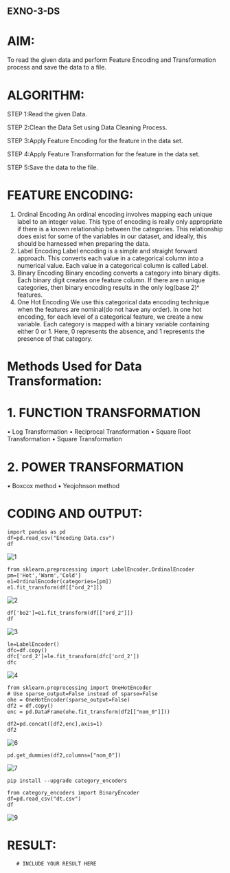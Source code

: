 ## EXNO-3-DS

# AIM:
To read the given data and perform Feature Encoding and Transformation process and save the data to a file.

# ALGORITHM:
STEP 1:Read the given Data.

STEP 2:Clean the Data Set using Data Cleaning Process.

STEP 3:Apply Feature Encoding for the feature in the data set.

STEP 4:Apply Feature Transformation for the feature in the data set.

STEP 5:Save the data to the file.

# FEATURE ENCODING:
1. Ordinal Encoding
An ordinal encoding involves mapping each unique label to an integer value. This type of encoding is really only appropriate if there is a known relationship between the categories. This relationship does exist for some of the variables in our dataset, and ideally, this should be harnessed when preparing the data.
2. Label Encoding
Label encoding is a simple and straight forward approach. This converts each value in a categorical column into a numerical value. Each value in a categorical column is called Label.
3. Binary Encoding
Binary encoding converts a category into binary digits. Each binary digit creates one feature column. If there are n unique categories, then binary encoding results in the only log(base 2)ⁿ features.
4. One Hot Encoding
We use this categorical data encoding technique when the features are nominal(do not have any order). In one hot encoding, for each level of a categorical feature, we create a new variable. Each category is mapped with a binary variable containing either 0 or 1. Here, 0 represents the absence, and 1 represents the presence of that category.

# Methods Used for Data Transformation:
  # 1. FUNCTION TRANSFORMATION
• Log Transformation
• Reciprocal Transformation
• Square Root Transformation
• Square Transformation
  # 2. POWER TRANSFORMATION
• Boxcox method
• Yeojohnson method

# CODING AND OUTPUT:
```
import pandas as pd
df=pd.read_csv("Encoding Data.csv")
df
```
![1](https://github.com/user-attachments/assets/cc4ecbc8-b3a6-48bc-8eb0-9837edf97ed6)

```
from sklearn.preprocessing import LabelEncoder,OrdinalEncoder
pm=['Hot','Warm','Cold']
e1=OrdinalEncoder(categories=[pm])
e1.fit_transform(df[["ord_2"]])
```
![2](https://github.com/user-attachments/assets/fc5870c2-2886-459a-8395-57680c613347)

```
df['bo2']=e1.fit_transform(df[["ord_2"]])
df
```
![3](https://github.com/user-attachments/assets/a7ca1a5e-6a00-41f0-b654-97e6f421d121)

```
le=LabelEncoder()
dfc=df.copy()
dfc['ord_2']=le.fit_transform(dfc['ord_2'])
dfc
```
![4](https://github.com/user-attachments/assets/9f22c909-0b5a-4fc7-8691-79728ec85b7f)

```
from sklearn.preprocessing import OneHotEncoder
# Use sparse_output=False instead of sparse=False
ohe = OneHotEncoder(sparse_output=False)
df2 = df.copy()
enc = pd.DataFrame(ohe.fit_transform(df2[["nom_0"]]))
```
```
df2=pd.concat([df2,enc],axis=1)
df2
```
![6](https://github.com/user-attachments/assets/345869e0-c6a0-442c-a1e0-2920118e8f32)

```
pd.get_dummies(df2,columns=["nom_0"])
```
![7](https://github.com/user-attachments/assets/727d6aa4-6c2f-4c63-b3c5-da3db5e9ee2f)

```
pip install --upgrade category_encoders
```
```
from category_encoders import BinaryEncoder
df=pd.read_csv("dt.csv")
df
```
![9](https://github.com/user-attachments/assets/6c2501ec-858e-4fe5-8e9e-d8c8216e551f)


# RESULT:
       # INCLUDE YOUR RESULT HERE

       
